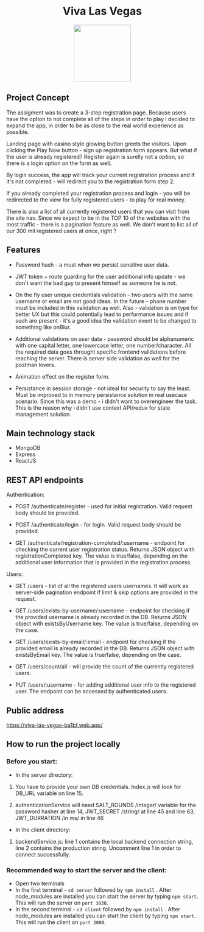 <h1 align="center">Viva Las Vegas</h1>

<p align="center">
  <img width=150 height=150 src="https://viva-las-vegas-ba1bf.web.app/casino_logo.png">
</p>

## Project Concept
The assigment was to create a 3-step registration page. Because users have the option to not complete all of the steps in order to play i decided to expand the app, in order to be as close to the real world experience as possible.

Landing page with casino style glowing button greets the visitors. Upon clicking the Play Now button - sign up registration form appears. But what if the user is already registered? Register again is surelly not a option, so there is a login option on the form as well.

By login success, the app will track your current registration process and if it's not completed - will redirect you to the registration form step 2. 

If you already completed your registration process and login - you will be redirected to the view for fully registered users - to play for real money.

There is also a list of all currently registered users that you can visit from the site nav. Since we expect to be in the TOP 10 of the websites with the most traffic - there is a pagination feature as well. We don't want to list all of our 300 mil registered users at once, right ?

## Features

* Password hash - a must when we persist sensitive user data.

* JWT token + route guarding for the user additional info update - we don't want the bad guy to present himself as someone he is not.

* On the fly user unique credentials validation - two users with the same username or email are not good ideas. In the future - phone number must be included in this validation as well. Also - validation is on type for better UX but this could potentially lead to performance issues and if such are present - it's a good idea the validation event to be changed to something like onBlur.

* Additional validations on user data - password should be alphanumeric with one capital letter, one lowercase letter, one number/character. All the required data goes throught specific frontend validations before reaching the server. There is server side validation as well for the postman lovers.

* Animation effect on the register form.

* Persistance in session storage - not ideal for security to say the least. Must be improved to in memory persistance solution in real usecase scenario. Since this was a demo - i didn't want to overengineer the task. This is the reason why i didn't use context API/redux for state management solution. 

## Main technology stack

* MongoDB
* Express
* ReactJS

## REST API endpoints

Authentication:

* POST /authenticate/register - used for initial registration. Valid request body should be provided.

* POST /authenticate/login - for login. Valid request body should be provided.

* GET /authenticate/registration-completed/:username - endpoint for checking the current user registration status. Returns JSON object with registrationCompleted key. The value is true/false, depending on the additional user information that is provided in the registration process.

Users:

* GET /users - list of all the registered users usernames. It will work as server-side pagination endpoint if limit & skip options are provided in the request.

* GET /users/exists-by-username/:username - endpoint for checking if the provided username is already recorded in the DB. Returns JSON object with existsByUsername key. The value is true/false, depending on the case.

* GET /users/exists-by-email/:email - endpoint for checking if the provided email is already recorded in the DB. Returns JSON object with existsByEmail key. The value is true/false, depending on the case.

* GET /users/count/all - will provide the count of the currently registered users.

* PUT /users/:username - for adding additional user info to the registered user. The endpoint can be accessed by authenticated users.

## Public address
https://viva-las-vegas-ba1bf.web.app/

## How to run the project locally

### Before you start:

* In the server directory:

1. You have to provide your own DB credentials. Index.js will look for DB_URL variable on line 15.

2. authenticationService will need SALT_ROUNDS /integer/ variable for the password hasher at line 14, JWT_SECRET /string/ at line 45 and line 63, JWT_DURRATION /in ms/ in line 46

* In the client directory:

1. backendService.js: line 1 contains the local backend connection string, line 2 contains the production string. Uncomment line 1 in order to connect successfully.

### Recommended way to start the server and the client:

* Open two terminals
* In the first terminal - `cd server` followed by `npm install` . After node_modules are installed you can start the server by typing `npm start`. This will run the server on `port 3030`.
* In the second terminal - `cd client` followed by `npm install` . After node_modules are installed you can start the client by typing `npm start`. This will run the client on `port 3000`.
